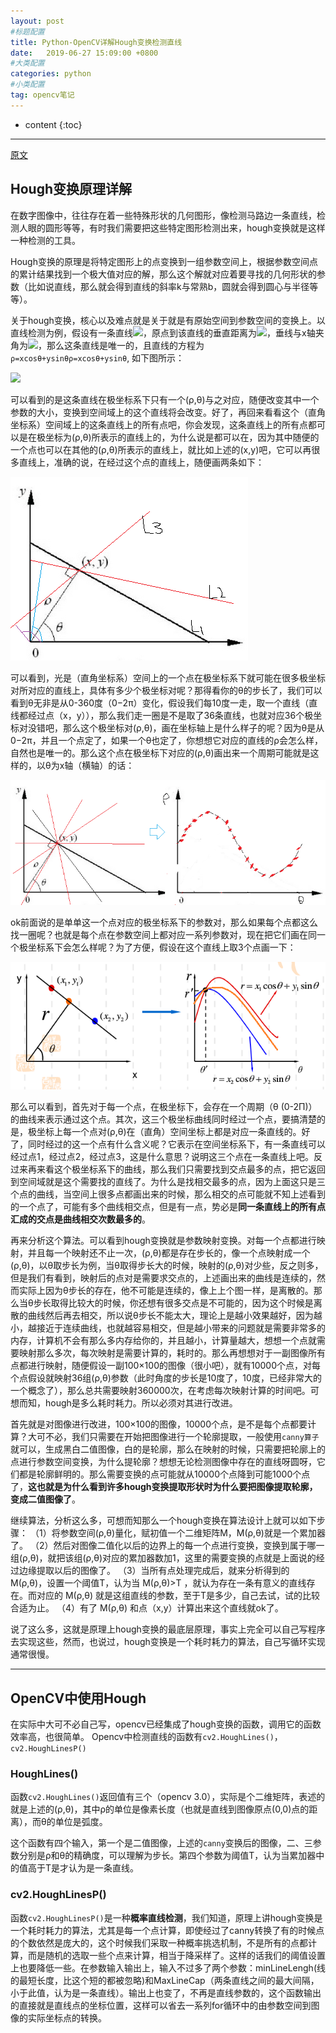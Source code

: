 ```yaml
---
layout: post
#标题配置
title: Python-OpenCV详解Hough变换检测直线
date:   2019-06-27 15:09:00 +0800
#大类配置
categories: python
#小类配置
tag: opencv笔记
---
```


* content
{:toc}

---

[原文](https://blog.csdn.net/on2way/article/details/47028969) 

## Hough变换原理详解

在数字图像中，往往存在着一些特殊形状的几何图形，像检测马路边一条直线，检测人眼的圆形等等，有时我们需要把这些特定图形检测出来，hough变换就是这样一种检测的工具。

Hough变换的原理是将特定图形上的点变换到一组参数空间上，根据参数空间点的累计结果找到一个极大值对应的解，那么这个解就对应着要寻找的几何形状的参数（比如说直线，那么就会得到直线的斜率k与常熟b，圆就会得到圆心与半径等等）。

关于hough变换，核心以及难点就是关于就是有原始空间到参数空间的变换上。以直线检测为例，假设有一条直线![](http://latex.codecogs.com/svg.latex?\L)，原点到该直线的垂直距离为![](http://latex.codecogs.com/svg.latex?\rho)，垂线与x轴夹角为![](http://latex.codecogs.com/svg.latex?\theta)，那么这条直线是唯一的，且直线的方程为 `ρ=xcosθ+ysinθρ=xcosθ+ysinθ`, 如下图所示：

![](/styles/images/2019-06-26-details-of-hough/l.jpg)

可以看到的是这条直线在极坐标系下只有一个(ρ,θ)与之对应，随便改变其中一个参数的大小，变换到空间域上的这个直线将会改变。好了，再回来看看这个（直角坐标系）空间域上的这条直线上的所有点吧，你会发现，这条直线上的所有点都可以是在极坐标为(ρ,θ)所表示的直线上的，为什么说是都可以在，因为其中随便的一个点也可以在其他的(ρ,θ)所表示的直线上，就比如上述的(x,y)吧，它可以再很多直线上，准确的说，在经过这个点的直线上，随便画两条如下： 

![](/styles/images/2019-06-26-details-of-hough/2.jpg)

可以看到，光是（直角坐标系）空间上的一个点在极坐标系下就可能在很多极坐标对所对应的直线上，具体有多少个极坐标对呢？那得看你的θ的步长了，我们可以看到θ无非是从0-360度（0−2π）变化，假设我们每10度一走，取一个直线（直线都经过点（x，y）），那么我们走一圈是不是取了36条直线，也就对应36个极坐标对没错吧，那么这个极坐标对(ρ,θ)，画在坐标轴上是什么样子的呢？因为θ是从0−2π，并且一个点定了，如果一个θ也定了，你想想它对应的直线的ρ会怎么样，自然也是唯一的。那么这个点在极坐标下对应的(ρ,θ)画出来一个周期可能就是这样的，以θ为x轴（横轴）的话：

![](/styles/images/2019-06-26-details-of-hough/3.jpg)

ok前面说的是单单这一个点对应的极坐标系下的参数对，那么如果每个点都这么找一圈呢？也就是每个点在参数空间上都对应一系列参数对，现在把它们画在同一个极坐标系下会怎么样呢？为了方便，假设在这个直线上取3个点画一下： 

![](/styles/images/2019-06-26-details-of-hough/4.jpg)

那么可以看到，首先对于每一个点，在极坐标下，会存在一个周期（θ (0-2Π)）的曲线来表示通过这个点。其次，这三个极坐标曲线同时经过一个点，要搞清楚的是，极坐标上每一个点对(ρ,θ)在（直角）空间坐标上都是对应一条直线的。好了，同时经过的这一个点有什么含义呢？它表示在空间坐标系下，有一条直线可以经过点1，经过点2，经过点3，这是什么意思？说明这三个点在一条直线上吧。反过来再来看这个极坐标系下的曲线，那么我们只需要找到交点最多的点，把它返回到空间域就是这个需要找的直线了。为什么是找相交最多的点，因为上面这只是三个点的曲线，当空间上很多点都画出来的时候，那么相交的点可能就不知上述看到的一个点了，可能有多个曲线相交点，但是有一点，势必是**同一条直线上的所有点汇成的交点是曲线相交次数最多的**。

再来分析这个算法。可以看到hough变换就是参数映射变换。对每一个点都进行映射，并且每一个映射还不止一次，(ρ,θ)都是存在步长的，像一个点映射成一个(ρ,θ)，以θ取步长为例，当θ取得步长大的时候，映射的(ρ,θ)对少些，反之则多，但是我们有看到，映射后的点对是需要求交点的，上述画出来的曲线是连续的，然而实际上因为θ步长的存在，他不可能是连续的，像上上个图一样，是离散的。那么当θ步长取得比较大的时候，你还想有很多交点是不可能的，因为这个时候是离散的曲线然后再去相交，所以说θ步长不能太大，理论上是越小效果越好，因为越小，越接近于连续曲线，也就越容易相交，但是越小带来的问题就是需要非常多的内存，计算机不会有那么多内存给你的，并且越小，计算量越大，想想一个点就需要映射那么多次，每次映射是需要计算的，耗时的。那么再想想对于一副图像所有点都进行映射，随便假设一副100×100的图像（很小吧），就有10000个点，对每个点假设就映射36组(ρ,θ)参数（此时角度的步长是10度了，10度，已经非常大的一个概念了），那么总共需要映射360000次，在考虑每次映射计算的时间吧。可想而知，hough是多么耗时耗力。所以必须对其进行改进。

首先就是对图像进行改进，100×100的图像，10000个点，是不是每个点都要计算？大可不必，我们只需要在开始把图像进行一个轮廓提取，一般使用`canny算子`就可以，生成黑白二值图像，白的是轮廓，那么在映射的时候，只需要把轮廓上的点进行参数空间变换，为什么提轮廓？想想无论检测图像中存在的直线呀圆呀，它们都是轮廓鲜明的。那么需要变换的点可能就从10000个点降到可能1000个点了，**这也就是为什么看到许多hough变换提取形状时为什么要把图像提取轮廓，变成二值图像了**。

继续算法，分析这么多，可想而知那么一个hough变换在算法设计上就可以如下步骤： 
（1）将参数空间(ρ,θ)量化，赋初值一个二维矩阵M，M(ρ,θ)就是一个累加器了。 
（2）然后对图像二值化以后的边界上的每一个点进行变换，变换到属于哪一组(ρ,θ)，就把该组(ρ,θ)对应的累加器数加1，这里的需要变换的点就是上面说的经过边缘提取以后的图像了。 
（3）当所有点处理完成后，就来分析得到的M(ρ,θ)，设置一个阈值T，认为当 M(ρ,θ)>T ，就认为存在一条有意义的直线存在。而对应的 M(ρ,θ) 就是这组直线的参数，至于T是多少，自己去试，试的比较合适为止。 
（4）有了 M(ρ,θ) 和点（x,y）计算出来这个直线就ok了。

说了这么多，这就是原理上hough变换的最底层原理，事实上完全可以自己写程序去实现这些，然而，也说过，hough变换是一个耗时耗力的算法，自己写循环实现通常很慢。

---

## OpenCV中使用Hough

在实际中大可不必自己写，opencv已经集成了hough变换的函数，调用它的函数效率高，也很简单。 
Opencv中检测直线的函数有`cv2.HoughLines()`，`cv2.HoughLinesP()`

### HoughLines()

函数`cv2.HoughLines()`返回值有三个（opencv 3.0），实际是个二维矩阵，表述的就是上述的(ρ,θ)，其中ρ的单位是像素长度（也就是直线到图像原点(0,0)点的距离），而θ的单位是弧度。

这个函数有四个输入，第一个是二值图像，上述的`canny`变换后的图像，二、三参数分别是ρ和θ的精确度，可以理解为步长。第四个参数为阈值T，认为当累加器中的值高于T是才认为是一条直线。

### cv2.HoughLinesP()

函数`cv2.HoughLinesP()`是一种**概率直线检测**，我们知道，原理上讲hough变换是一个耗时耗力的算法，尤其是每一个点计算，即使经过了canny转换了有的时候点的个数依然是庞大的，这个时候我们采取一种概率挑选机制，不是所有的点都计算，而是随机的选取一些个点来计算，相当于降采样了。这样的话我们的阈值设置上也要降低一些。在参数输入输出上，输入不过多了两个参数：minLineLengh(线的最短长度，比这个短的都被忽略)和MaxLineCap（两条直线之间的最大间隔，小于此值，认为是一条直线）。输出上也变了，不再是直线参数的，这个函数输出的直接就是直线点的坐标位置，这样可以省去一系列for循环中的由参数空间到图像的实际坐标点的转换。
